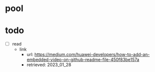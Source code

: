# pool

# todo
- [ ] read
  - link
    - url: https://medium.com/huawei-developers/how-to-add-an-embedded-video-on-github-readme-file-450f83be157a
    - retrieved: 2023_01_28
